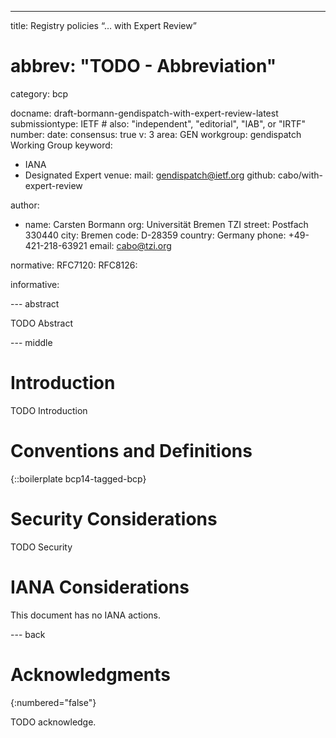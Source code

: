 ---
title: Registry policies “… with Expert Review”
# abbrev: "TODO - Abbreviation"
category: bcp

docname: draft-bormann-gendispatch-with-expert-review-latest
submissiontype: IETF  # also: "independent", "editorial", "IAB", or "IRTF"
number:
date:
consensus: true
v: 3
area: GEN
workgroup: gendispatch Working Group
keyword:
 - IANA
 - Designated Expert
venue:
  mail: gendispatch@ietf.org
  github: cabo/with-expert-review

author:
  - name: Carsten Bormann
    org: Universität Bremen TZI
    street: Postfach 330440
    city: Bremen
    code: D-28359
    country: Germany
    phone: +49-421-218-63921
    email: cabo@tzi.org

normative:
  RFC7120:
  RFC8126:

informative:


--- abstract

TODO Abstract


--- middle

# Introduction

TODO Introduction


# Conventions and Definitions

{::boilerplate bcp14-tagged-bcp}


# Security Considerations

TODO Security


# IANA Considerations

This document has no IANA actions.


--- back

# Acknowledgments
{:numbered="false"}

TODO acknowledge.
